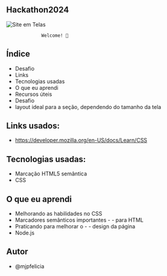 ## Hackathon2024

<img src="./img/setehagaton7.png" alt="Site em Telas" />

                 Welcome! 👋

## Índice

- Desafio
- Links
- Tecnologias usadas
- O que eu aprendi
- Recursos úteis
- Desafio
- layout ideal para a seção, dependendo do tamanho da tela


## Links usados:

- https://developer.mozilla.org/en-US/docs/Learn/CSS


## Tecnologias usadas:
- Marcação HTML5 semântica
- CSS



## O que eu aprendi

- Melhorando as habilidades no CSS
- Marcadores semânticos importantes - - para HTML
- Praticando para melhorar o - - design da página
- Node.js

## Autor
- @mjpfelicia




